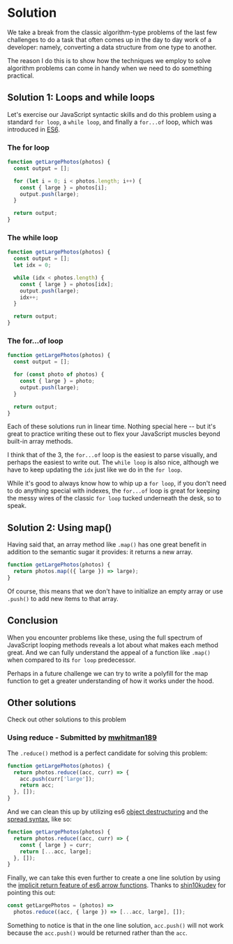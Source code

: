 # Solution

We take a break from the classic algorithm-type problems of the last few challenges to do a task that often comes up in the day to day work of a developer: namely, converting a data structure from one type to another.

The reason I do this is to show how the techniques we employ to solve algorithm problems can come in handy when we need to do something practical.

## Solution 1: Loops and while loops

Let's exercise our JavaScript syntactic skills and do this problem using a standard `for loop`, a `while loop`, and finally a `for...of` loop, which was introduced in [ES6](https://developer.mozilla.org/en-US/docs/Web/JavaScript/Reference/Statements/for...of).

### The for loop

```js
function getLargePhotos(photos) {
  const output = [];

  for (let i = 0; i < photos.length; i++) {
    const { large } = photos[i];
    output.push(large);
  }

  return output;
}
```

### The while loop

```js
function getLargePhotos(photos) {
  const output = [];
  let idx = 0;

  while (idx < photos.length) {
    const { large } = photos[idx];
    output.push(large);
    idx++;
  }

  return output;
}
```

### The for...of loop

```js
function getLargePhotos(photos) {
  const output = [];

  for (const photo of photos) {
    const { large } = photo;
    output.push(large);
  }

  return output;
}
```

Each of these solutions run in linear time. Nothing special here -- but it's great to practice writing these out to flex your JavaScript muscles beyond built-in array methods.

I think that of the 3, the `for...of` loop is the easiest to parse visually, and perhaps the easiest to write out. The `while loop` is also nice, although we have to keep updating the `idx` just like we do in the `for loop`.

While it's good to always know how to whip up a `for loop`, if you don't need to do anything special with indexes, the `for...of` loop is great for keeping the messy wires of the classic `for loop` tucked underneath the desk, so to speak.

## Solution 2: Using map()

Having said that, an array method like `.map()` has one great benefit in addition to the semantic sugar it provides: it returns a new array.

```js
function getLargePhotos(photos) {
  return photos.map(({ large }) => large);
}
```

Of course, this means that we don't have to initialize an empty array or use `.push()` to add new items to that array.

## Conclusion

When you encounter problems like these, using the full spectrum of JavaScript looping methods reveals a lot about what makes each method great. And we can fully understand the appeal of a function like `.map()` when compared to its `for loop` predecessor.

Perhaps in a future challenge we can try to write a polyfill for the map function to get a greater understanding of how it works under the hood.

## Other solutions

Check out other solutions to this problem

### Using reduce - Submitted by [mwhitman189](https://github.com/mwhitman189)

The `.reduce()` method is a perfect candidate for solving this problem:

```js
function getLargePhotos(photos) {
  return photos.reduce((acc, curr) => {
    acc.push(curr['large']);
    return acc;
  }, []);
}
```

And we can clean this up by utilizing es6 [object destructuring](https://developer.mozilla.org/en-US/docs/Web/JavaScript/Reference/Operators/Destructuring_assignment) and the [spread syntax](https://developer.mozilla.org/en-US/docs/Web/JavaScript/Reference/Operators/Spread_syntax), like so:

```js
function getLargePhotos(photos) {
  return photos.reduce((acc, curr) => {
    const { large } = curr;
    return [...acc, large];
  }, []);
}
```

Finally, we can take this even further to create a one line solution by using the [implicit return feature of es6 arrow functions](https://developer.mozilla.org/en-US/docs/Web/JavaScript/Reference/Functions/Arrow_functions). Thanks to [shin10kudev](https://github.com/shin10kudev) for pointing this out:

```js
const getLargePhotos = (photos) =>
  photos.reduce((acc, { large }) => [...acc, large], []);
```

Something to notice is that in the one line solution, `acc.push()` will not work because the `acc.push()` would be returned rather than the `acc`.
